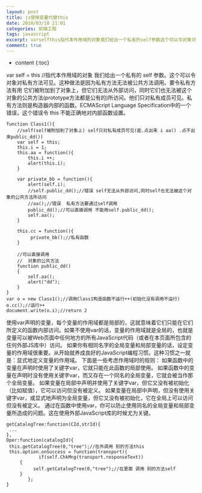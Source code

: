 ```yaml
---
layout: post
title: js使用变量代替this
date: 2018/03/18 21:01
categories: 前端工程
tags: javascript
excerpt: varselfthis指代本作用域的对象我们给出一个私有的self参数这个可以令对象对私有方法可见这种做法是因为私有方法无法被公共方法调用要令私有方法有用它们被附加到了对象上但它们无法从外部访问同时它们也无法被这个对象的公共方法prototype方法都是公有的所访问他们只对私有成员可见私有方法则是构造器内部的函数ECMAScriptLanguageSpecification中的一个错误这个错误令t
comment: true
---
```


* content
{:toc}

var self = this //指代本作用域的对象 我们给出一个私有的 self
参数。这个可以令对象对私有方法可见。这种做法是因为私有方法无法被公共方法调用。要令私有方法有用
它们被附加到了对象上，但它们无法从外部访问，同时它们也无法被这个对象的公共方法(prototype方法都是公有的)所访问。他们只对私有成员可见。私有方法则是构造器内部的函数。ECMAScript
Language Specification中的一个错误，这个错误令 this 不能正确地对内部函数设置。

    
    
    function Class1(){
        //self(self被附加到了对象上) self只对私有成员可见(能.点出来 i aa() .点不出来public_dd())
        var self = this;
        this.i = 1;
        this.aa = function(){
            this.i ++;
            alert(this.i);
        }
    
        var private_bb = function(){
            alert(self.i);
            //self.public_dd();//错误 self无法从外部访问,同时self也无法被这个对象的公共方法所访问
            //aa();//错误  私有方法要通过self调用
            public_dd();//可以直接调用 不能用self.public_dd();
            self.aa();
        }
    
        this.cc = function(){
             private_bb();//私有函数
        }
    
        //可以直接调用
        //  对象的公共方法
        function public_dd()
        {
            self.aa();
            alert("dd");
        }
    }
    var o = new Class1();//调用Class1构造函数不运行++(初始化没有调用不运行)
    o.cc();//运行++
    document.write(o.i);//return 2
    

使用var声明的变量，每个变量的作用域都是局部的，这就意味着它们只能在它们所定义的函数内部访问。如果不使用var的话，变量的作用域就是全局的，也就是变量可以被Web页面中任何地方的所有JavaScript代码（或者在本页面所包含的任何外部JS库中）访问。
如果你有相同名字的全局变量和局部变量的话，设定变量的作用域很重要。从开始就养成良好的JavaScript编程习惯。这种习惯之一就是：显式地定义变量的作用域。
下面是一些考虑作用域时的规则： 如果函数中的变量在声明时使用了关键字var，它就只能在此函数的局部使用。
如果函数中的变量在声明时没有使用关键字var，而又存在一个同名的全局变量，它就会被当作那个全局变量。
如果变量在局部中声明并使用了关键字var，但它又没有被初始化（比如赋值），它可以访问但没有被定义。
如果变量在局部中声明，但没有使用关键字var，或显式地声明为全局变量，但它又没有被初始化，它在全局上可以访问但没有被定义。
通过在函数中使用var，你可以防止使用同名的全局变量和局部变量所造成的问题。这在使用外部JavaScript库的时候尤为关键。

    
    
    getCatalogTree:function(CId,strId){
     ...
    },
    Oper:function(catalogId){
     this.getCatalogTree(0,"tree");//在外调用 别的方法this
     this.option.onSuccess = function(transport){
                if(self.ChkMng(transport.responseText))
         {
              self.getCatalogTree(0,"tree");//在里面 调用 别的方法self
         } 
            };
    }
    


    
